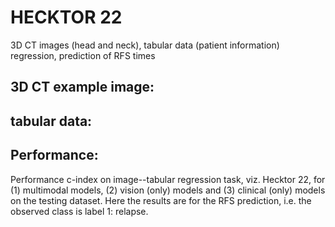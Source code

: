 # HECKTOR 22
3D CT images (head and neck), tabular data (patient information)
regression, prediction of RFS times

## 3D CT example image:

## tabular data:

## Performance:
Performance c-index on image--tabular regression task, viz. Hecktor 22, for (1) multimodal models, (2) vision (only) models and (3) clinical (only) models on the testing dataset. Here the results are for the RFS prediction, i.e. the observed class is label 1: relapse.


